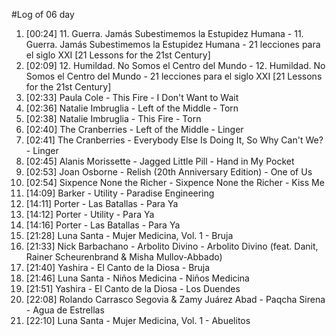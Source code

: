 #Log of 06 day

1. [00:24] 11. Guerra. Jamás Subestimemos la Estupidez Humana - 11. Guerra. Jamás Subestimemos la Estupidez Humana - 21 lecciones para el siglo XXI [21 Lessons for the 21st Century]
1. [02:09] 12. Humildad. No Somos el Centro del Mundo - 12. Humildad. No Somos el Centro del Mundo - 21 lecciones para el siglo XXI [21 Lessons for the 21st Century]
1. [02:33] Paula Cole - This Fire - I Don't Want to Wait
1. [02:36] Natalie Imbruglia - Left of the Middle - Torn
1. [02:38] Natalie Imbruglia - This Fire - Torn
1. [02:40] The Cranberries - Left of the Middle - Linger
1. [02:41] The Cranberries - Everybody Else Is Doing It, So Why Can't We? - Linger
1. [02:45] Alanis Morissette - Jagged Little Pill - Hand in My Pocket
1. [02:53] Joan Osborne - Relish (20th Anniversary Edition) - One of Us
1. [02:54] Sixpence None the Richer - Sixpence None the Richer - Kiss Me
1. [14:09] Barker - Utility - Paradise Engineering
1. [14:11] Porter - Las Batallas - Para Ya
1. [14:12] Porter - Utility - Para Ya
1. [14:16] Porter - Las Batallas - Para Ya
1. [21:28] Luna Santa - Mujer Medicina, Vol. 1 - Bruja
1. [21:33] Nick Barbachano - Arbolito Divino - Arbolito Divino (feat. Danit, Rainer Scheurenbrand & Misha Mullov-Abbado)
1. [21:40] Yashira - El Canto de la Diosa - Bruja
1. [21:46] Luna Santa - Niños Medicina - Niños Medicina
1. [21:51] Yashira - El Canto de la Diosa - Los Duendes
1. [22:08] Rolando Carrasco Segovia & Zamy Juárez Abad - Paqcha Sirena - Agua de Estrellas
1. [22:10] Luna Santa - Mujer Medicina, Vol. 1 - Abuelitos
